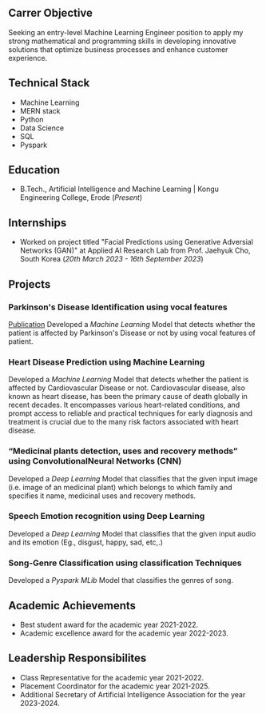 ## Carrer Objective
Seeking an entry-level Machine Learning Engineer position to apply my strong mathematical and programming skills in developing innovative solutions that optimize business processes and enhance customer experience.

## Technical Stack
- Machine Learning
- MERN stack
- Python
- Data Science
- SQL
- Pyspark

## Education
- B.Tech., Artificial Intelligence and Machine Learning | Kongu Engineering College, Erode (_Present_)

## Internships
- Worked on project titled "Facial Predictions using Generative Adversial Networks (GAN)" at Applied AI Research Lab from Prof. Jaehyuk Cho, South Korea (_20th March 2023 - 16th September 2023_)

## Projects
### Parkinson's Disease Identification using vocal features 
[Publication](https://ieeexplore.ieee.org/document/10085210)
Developed a *Machine Learning* Model that detects whether the patient is affected by Parkinson's Disease or not by using vocal features of patient.

### Heart Disease Prediction using Machine Learning
Developed a *Machine Learning* Model that detects whether the patient is affected by Cardiovascular Disease or not. Cardiovascular disease, also known as heart disease, has been the primary cause of death globally in recent decades. It encompasses various heart-related conditions, and prompt access to reliable and practical techniques for early diagnosis and treatment is crucial due to the many risk factors associated with heart disease.

### “Medicinal plants detection, uses and recovery methods” using ConvolutionalNeural Networks (CNN)
Developed a *Deep Learning* Model that classifies that the given input image (i.e. image of an medicinal plant) which belongs to which family and specifies it name, medicinal uses and recovery methods.

### Speech Emotion recognition using Deep Learning
Developed a *Deep Learning* Model that classifies that the given input audio and its emotion (Eg., disgust, happy, sad, etc,.)

### Song-Genre Classification using classification Techniques
Developed a *Pyspark MLib* Model that classifies the genres of song.

## Academic Achievements
- Best student award for the academic year 2021-2022.
- Academic excellence award for the academic year 2022-2023.

## Leadership Responsibilites
- Class Representative for the academic year 2021-2022.
- Placement Coordinator for the academic year 2021-2025.
- Additional Secretary of Artificial Intelligence Association for the year 2023-2024.

  




  

